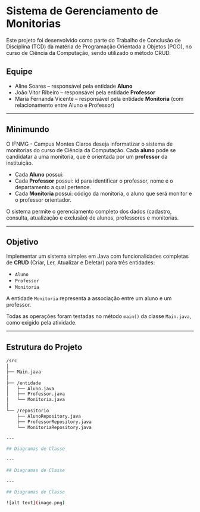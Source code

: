 # Sistema de Gerenciamento de Monitorias 

Este projeto foi desenvolvido como parte do Trabalho de Conclusão de Disciplina (TCD) da matéria de Programação Orientada a Objetos (POO), no curso de Ciência da Computação, sendo utilizado o método CRUD.

## Equipe

- Aline Soares – responsável pela entidade **Aluno**
- João Vitor Ribeiro – responsável pela entidade **Professor**
- Maria Fernanda Vicente – responsável pela entidade **Monitoria** (com relacionamento entre Aluno e Professor)

---

## Minimundo

O IFNMG - Campus Montes Claros deseja informatizar o sistema de monitorias do curso de Ciência da Computação. Cada **aluno** pode se candidatar a uma monitoria, que é orientada por um **professor** da instituição.

- Cada **Aluno** possui: 
- Cada **Professor** possui: id para identificar o professor, nome e o departamento a qual pertence.
- Cada **Monitoria** possui: código da monitoria, o aluno que será monitor e o professor orientador.

O sistema permite o gerenciamento completo dos dados (cadastro, consulta, atualização e exclusão) de alunos, professores e monitorias.

---

## Objetivo

Implementar um sistema simples em Java com funcionalidades completas de **CRUD** (Criar, Ler, Atualizar e Deletar) para três entidades:

- `Aluno`
- `Professor`
- `Monitoria`

A entidade `Monitoria` representa a associação entre um aluno e um professor.

Todas as operações foram testadas no método `main()` da classe `Main.java`, como exigido pela atividade.

---

## Estrutura do Projeto

```bash
/src
│
├── Main.java
│
├── /entidade
│   ├── Aluno.java
│   ├── Professor.java
│   └── Monitoria.java
│
└── /repositorio
    ├── AlunoRepository.java
    ├── ProfessorRepository.java
    └── MonitoriaRepository.java

---

## Diagramas de Classe

---

## Diagramas de Classe

---

## Diagramas de Classe

![alt text](image.png)
